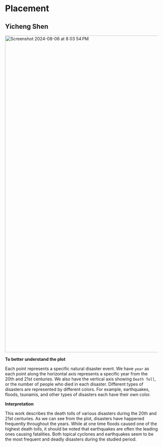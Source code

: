 # Placement
## Yicheng Shen

<img width="1041" alt="Screenshot 2024-08-06 at 8 03 54 PM" src="https://github.com/user-attachments/assets/6206ba39-3810-4afd-8681-59abab52e8ca">

**To better understand the plot**

Each point represents a specific natural disaster event.
We have `year` as each point along the horizontal axis represents a specific year from the 20th and 21st centuries. 
We also have the vertical axis showing `Death Toll`, or the number of people who died in each disaster. 
Different types of disasters are represented by different colors. For example, earthquakes, floods, tsunamis, and other types of disasters each have their own color.


**Interpretation**

This work describes the death tolls of various disasters during the 20th and 21st centuries. 
As we can see from the plot, disasters have happened frequently throughout the years.
While at one time floods caused one of the highest death tolls, it should be noted that earthquakes are often the leading ones causing fatalities.
Both topical cyclones and earthquakes seem to be the most frequent and deadly disasters during the studied period.  

